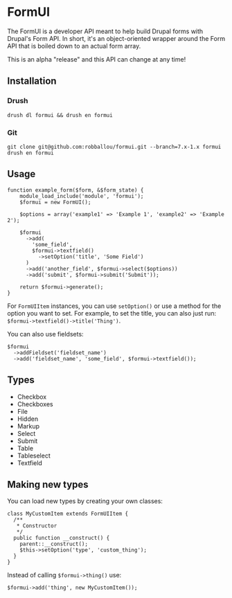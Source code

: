 # FormUI

The FormUI is a developer API meant to help build Drupal forms with Drupal's Form API. In short, it's an object-oriented wrapper around the Form API that is boiled down to an actual form array.

This is an alpha "release" and this API can change at any time!

## Installation

### Drush

    drush dl formui && drush en formui

### Git

    git clone git@github.com:robballou/formui.git --branch=7.x-1.x formui
    drush en formui

## Usage

    function example_form($form, &$form_state) {
        module_load_include('module', 'formui');
        $formui = new FormUI();

        $options = array('example1' => 'Example 1', 'example2' => 'Example 2');

        $formui
          ->add(
            'some_field',
            $formui->textfield()
              ->setOption('title', 'Some Field')
          )
          ->add('another_field', $formui->select($options))
          ->add('submit', $formui->submit('Submit'));

        return $formui->generate();
    }

For `FormUIItem` instances, you can use `setOption()` or use a method for the option you want to set. For example, to set the title, you can also just run: `$formui->textfield()->title('Thing')`.

You can also use fieldsets:

    $formui
      ->addFieldset('fieldset_name')
      ->add('fieldset_name', 'some_field', $formui->textfield());

## Types

* Checkbox
* Checkboxes
* File
* Hidden
* Markup
* Select
* Submit
* Table
* Tableselect
* Textfield

## Making new types

You can load new types by creating your own classes:

    class MyCustomItem extends FormUIItem {
      /**
       * Constructor
       */
      public function __construct() {
        parent::__construct();
        $this->setOption('type', 'custom_thing');
      }
    }

Instead of calling `$formui->thing()` use:

    $formui->add('thing', new MyCustomItem());
